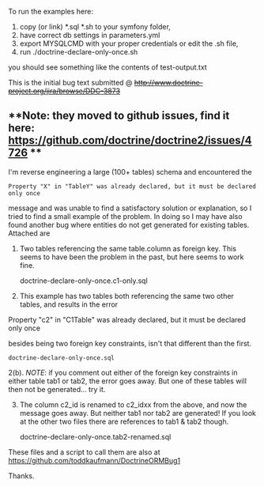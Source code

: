 To run the examples here:

  1. copy (or link) *.sql *.sh  to your symfony folder,
  2. have correct db settings in parameters.yml
  3. export MYSQLCMD with your proper credentials or edit the .sh file,
  4. run
    ./doctrine-declare-only-once.sh

you should see something like the contents of test-output.txt


This is the initial bug text submitted @ ~~http://www.doctrine-project.org/jira/browse/DDC-3873~~

**Note: they moved to github issues, find it here: https://github.com/doctrine/doctrine2/issues/4726 **
-----------------------------------------------------------------------------

I'm reverse engineering a large (100+ tables) schema and encountered the 

    Property "X" in "TableY" was already declared, but it must be declared only once

message and was unable to find a satisfactory solution or explanation,
so I tried to find a small example of the problem.  In doing so I may
have also found another bug where entities do not get generated for
existing tables.  Attached are 

1.  Two tables referencing the same table.column as foreign key.  This
seems to have been the problem in the past, but here seems to work fine.

    doctrine-declare-only-once.c1-only.sql

2.  This example has two tables both referencing the same  two other
tables, and results in the error

  Property "c2" in "C1Table" was already declared, but it must be declared only once  

besides being two foreign key constraints, isn't that different than the first.

    doctrine-declare-only-once.sql

2(b).  *NOTE*:  if you comment out either of the foreign key constraints in
either table tab1 or tab2, the error goes away.  But one of these tables will then not be
generated...  try it.


3.  The column c2_id is renamed to c2_idxx from the above, and now the
message goes away.  But neither tab1 nor tab2 are generated!
If you look at the other two files there are references to tab1 & tab2 though.

    doctrine-declare-only-once.tab2-renamed.sql


These files and a script to call them are also at
https://github.com/toddkaufmann/DoctrineORMBug1

Thanks.
